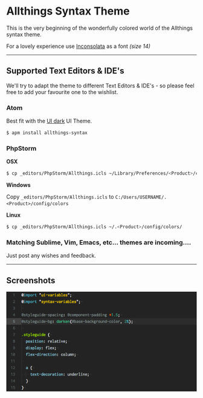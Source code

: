 # Allthings Syntax Theme

This is the very beginning of the wonderfully colored world of the Allthings syntax theme.

For a lovely experience use [Inconsolata](https://fonts.google.com/specimen/Inconsolata) as a font *(size 14)*
****
## Supported Text Editors & IDE's

We'll try to adapt the theme to different Text Editors & IDE's - so please feel free to add your favourite one to the wishlist.

### Atom
Best fit with the [UI dark](https://atom.io/themes/one-dark-ui) UI Theme.
```sh
$ apm install allthings-syntax
```

### PhpStorm
**OSX**
```sh
$ cp _editors/PhpStorm/Allthings.icls ~/Library/Preferences/<Product>/colors/
```
**Windows**

Copy `_editors/PhpStorm/Allthings.icls` to `C:/Users/USERNAME/.<Product>/config/colors`

**Linux**
```sh
$ cp _editors/PhpStorm/Allthings.icls ~/.<Product>/config/colors/
```

### Matching Sublime, Vim, Emacs, etc... themes are incoming....
Just post any wishes and feedback.
****
## Screenshots

![example](https://raw.githubusercontent.com/fivenp/allthings-syntax/master/images/example.atom.png)
